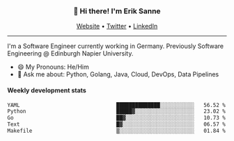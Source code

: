 <h3 align="center">👋 Hi there! I'm Erik Sanne</h3>
<p align="center">
  <a href="https://eriksanne.com">Website</a> •
  <a href="https://twitter.com/ErikKonradSanne">Twitter</a> •
  <a href="https://www.linkedin.com/in/eriksanne/">LinkedIn</a>
</p>

---
I'm a Software Engineer currently working in Germany. Previously Software Engineering @ Edinburgh Napier University.

- 😄 My Pronouns: He/Him
- 💬 Ask me about: Python, Golang, Java, Cloud, DevOps, Data Pipelines

<h4>Weekly development stats</h4>
<!--START_SECTION:waka-->

```txt
YAML                               ██████████████░░░░░░░░░░░   56.52 %
Python                             █████▓░░░░░░░░░░░░░░░░░░░   23.02 %
Go                                 ██▓░░░░░░░░░░░░░░░░░░░░░░   10.73 %
Text                               █▓░░░░░░░░░░░░░░░░░░░░░░░   06.57 %
Makefile                           ▒░░░░░░░░░░░░░░░░░░░░░░░░   01.84 %
```

<!--END_SECTION:waka-->
